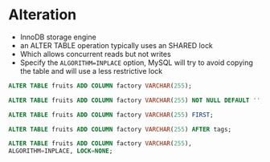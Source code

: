 # Alteration

* InnoDB storage engine
* an ALTER TABLE operation typically uses an SHARED lock
* Which allows concurrent reads but not writes
* Specify the `ALGORITHM=INPLACE` option, MySQL will try to avoid copying the table and will use a less restrictive lock

```sql
ALTER TABLE fruits ADD COLUMN factory VARCHAR(255);
```

```sql
ALTER TABLE fruits ADD COLUMN factory VARCHAR(255) NOT NULL DEFAULT '';
```

```sql
ALTER TABLE fruits ADD COLUMN factory VARCHAR(255) FIRST;
```

```sql
ALTER TABLE fruits ADD COLUMN factory VARCHAR(255) AFTER tags;
```

```sql
ALTER TABLE fruits ADD COLUMN factory VARCHAR(255),
ALGORITHM=INPLACE, LOCK=NONE;
```
